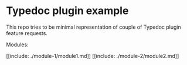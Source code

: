 # Typedoc plugin example

This repo tries to be minimal representation of couple of Typedoc plugin feature requests.

Modules:

[[include: ./module-1/module1.md]]
[[include: ./module-2/module2.md]]
